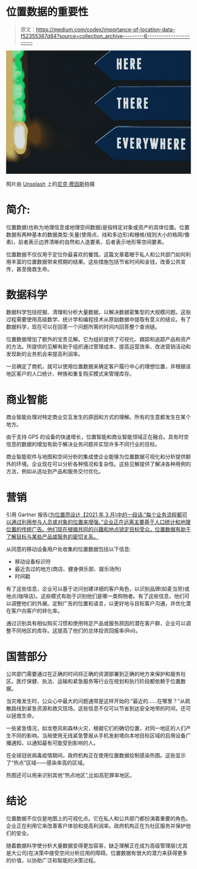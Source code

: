 # 位置数据的重要性

> 原文：<https://medium.com/codex/importance-of-location-data-f52355367d84?source=collection_archive---------6----------------------->

![](img/1ca3941ef7a99e33cec907017a1c7d5e.png)

照片由 [Unsplash](https://unsplash.com/s/photos/here-there?utm_source=unsplash&utm_medium=referral&utm_content=creditCopyText) 上的[尼克·费因斯](https://unsplash.com/@jannerboy62?utm_source=unsplash&utm_medium=referral&utm_content=creditCopyText)拍摄

# 简介:

位置数据(也称为地理信息或地理空间数据)是指特定对象或资产的具体位置。位置数据有两种基本的数据类型:矢量(使用点、线和多边形)和栅格(规则大小的格网/像素)，前者表示边界清晰的自然和人造要素，后者表示地形等空间要素。

位置数据不仅仅用于定位你最喜欢的餐馆。这篇文章着眼于私人和公共部门如何利用丰富的位置数据带来预期的结果。这些措施包括节省时间和金钱，改善公共宣传，甚至挽救生命。

# 数据科学

数据科学包括挖掘、清理和分析大量数据，以解决数据密集型的大规模问题。这些过程需要使用高级数学、统计学和编程技术从原始数据中提取有意义的结论。有了数据科学，现在可以在回答一个问题所需的时间内回答整个查询链。

位置数据增加了额外的宝贵见解。它为组织提供了可视化、跟踪和追踪产品和资产的方法。所提供的见解有助于组织通过管理成本、提高运营效率、改进营销活动和发现新的业务机会来提高利润率。

一旦确定了商机，就可以使用位置数据来确定客户履行中心的理想位置，并根据该地区客户的人口统计、种族和重复购买模式来管理库存。

# 商业智能

商业智能处理对特定商业交互发生的原因和方式的理解。所有的生意都发生在某个地方。

由于支持 GPS 的设备的快速增长，位置智能和商业智能领域正在融合。具有时空信息的数据的增加有助于解决业务问题并实现许多不同行业的目标。

商业智能软件与地图和空间分析的集成使企业能够为位置数据可视化和分析提供额外的环境。企业现在可以分析各种情况和复杂性。这些见解提供了解决各种用例的方法，例如从选址到产品和服务交付优化。

# 营销

引用 Gartner 报告([为位置而设计【2021 年 3 月)中的一段话:“每个业务流程都可以通过利用参与人员或对象的位置来增强。”企业正在远离主要基于人口统计和地理位置的传统广告。他们现在根据共同的兴趣和地点锁定目标受众。位置数据有助于了解目标与某些产品或服务的密切关系。](https://www.gartner.com/en/documents/3994534/architecting-for-location)

从同意的移动设备用户处收集的位置数据包括以下信息:

*   移动设备标识符
*   最近去过的地方(商店、健身俱乐部、娱乐场所)
*   时间戳

有了这些信息，企业可以基于访问创建详细的客户角色，以识别品牌(如麦当劳)或地点(咖啡店)。这些模式有助于识别他们是哪一类购物者。有了这些信息，他们可以调整他们的外展。定制广告的位置和语言，以更好地与目标客户沟通，并优化潜在客户向客户的转化率。

通过识别具有相似购买习惯和使用特定产品或服务原因的潜在客户群，企业可以调整不同地区的库存。这提高了他们的总体投资回报率(RoI)。

# 国营部分

公共部门需要通过在正确的时间将正确的资源部署到正确的地方来保护和服务社区。医疗保健、执法、运输和紧急服务等行业在规划和执行阶段都依赖于位置数据。

当灾难发生时，公众心中最大的问题通常是这样开始的:“最近的……在哪里？”从疏散路线到紧急资源和救灾现场。这些信息不仅可以节省到达安全地带的时间，还可以拯救生命。

一些紧急情况，如龙卷风和森林火灾，根据它们的确切位置，对同一地区的人们产生不同的影响。当局使用无线紧急警报从手机发射塔向本地目标区域的启用设备广播通知，以通知最有可能受到影响的人。

在全球冠状病毒疫情期间，政府机构正在使用位置数据绘制感染热图。这些显示了“热点”区域——感染率高的区域。

热图还可以用来识别其他“热点地区”,比如高犯罪率地区。

# 结论

位置数据不仅仅是地图上的可视化点。它在私人和公共部门都扮演着重要的角色。企业正在利用它来改善客户体验和提高利润率。政府机构正在为社区服务并保护他们的安全。

随着数据科学使分析大量数据变得更加容易，缺乏理解正在成为高级管理层(尤其是大公司)在决策中接受空间分析应用的障碍。位置数据有很大的潜力来获得更多的价值，以协助广泛和智能的决策过程。
